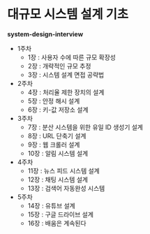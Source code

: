 # 대규모 시스템 설계 기초
**system-design-interview**

- 1주차
  - 1장 : 사용자 수에 따른 규모 확장성
  - 2장 : 개략적인 규모 추정
  - 3장 : 시스템 설계 면접 공략법
- 2주차
  - 4장 : 처리율 제한 장치의 설계
  - 5장 : 안정 해시 설계
  - 6장 : 키-값 저장소 설계
- 3주차
  - 7장 : 분산 시스템을 위한 유일 ID 생성기 설계
  - 8장 : URL 단축기 설계
  - 9장 : 웹 크롤러 설계
  - 10장 : 알림 시스템 설계
- 4주차
  - 11장 : 뉴스 피드 시스템 설계
  - 12장 : 채팅 시스템 설계
  - 13장 : 검색어 자동완성 시스템
- 5주차
  - 14장 : 유튜브 설계
  - 15장 : 구글 드라이브 설계
  - 16장 : 배움은 계속된다

